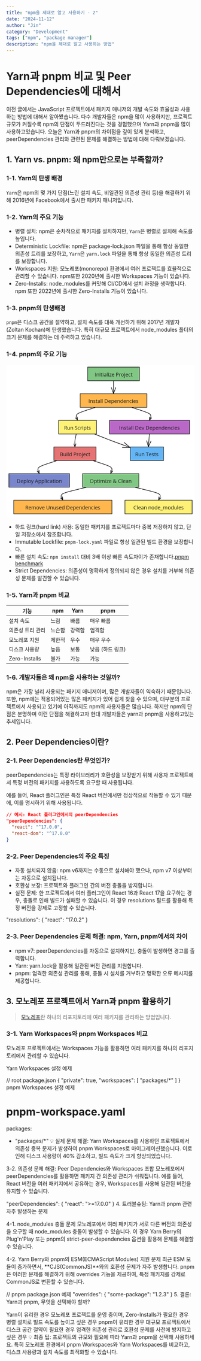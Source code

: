 ```yaml
---
title: "npm을 제대로 알고 사용하기 - 2"
date: "2024-11-12"
author: "Jin"
category: "Development"
tags: ["npm", "package manager"]
description: "npm을 제대로 알고 사용하는 방법"
---
```


# Yarn과 pnpm 비교 및 Peer Dependencies에 대해서

이전 글에서는 JavaScript 프로젝트에서 패키지 매니저의 개발 속도와 효율성과 사용하는 방법에 대해서 알아봤습니다. 다수 개발자들은 npm을 많이 사용하지만, 프로젝트 규모가 커질수록 npm의 단점이 두드러진다는 것을 경험했으며 Yarn과 pnpm을 많이 사용하고있습니다. 오늘은 Yarn과 pnpm의 차이점을 깊이 있게 분석하고, peerDependencies 관리와 관련된 문제를 해결하는 방법에 대해 다뤄보겠습니다.

## 1. Yarn vs. pnpm: 왜 npm만으로는 부족할까?

### 1-1. Yarn의 탄생 배경
`Yarn`은 npm의 몇 가지 단점(느린 설치 속도, 비일관된 의존성 관리 등)을 해결하기 위해 2016년에 Facebook에서 출시한 패키지 매니저입니다.

### 1-2. Yarn의 주요 기능

- 병렬 설치: npm은 순차적으로 패키지를 설치하지만, `Yarn`은 병렬로 설치해 속도를 높입니다.
- Deterministic Lockfile: npm은 package-lock.json 파일을 통해 항상 동일한 의존성 트리를 보장하고, `Yarn`은 `yarn.lock` 파일을 통해 항상 동일한 의존성 트리를 보장합니다.
- Workspaces 지원: 모노레포(monorepo) 환경에서 여러 프로젝트를 효율적으로 관리할 수 있습니다. npm또한 2020년에 출시한 Workspaces 기능이 있습니다.
- Zero-Installs: node_modules를 커밋해 CI/CD에서 설치 과정을 생략합니다. npm 또한 2022년에 출시한 Zero-Installs 기능이 있습니다.

### 1-3. pnpm의 탄생배경
`pnpm`은 디스크 공간을 절약하고, 설치 속도를 대폭 개선하기 위해 2017년 개발자(Zoltan Kochan)에 탄생했습니다. 특히 대규모 프로젝트에서 node_modules 폴더의 크기 문제를 해결하는 데 주력하고 있습니다.

### 1-4. pnpm의 주요 기능

![pnpm workflow](./public/pnpm-workflow.png)

- 하드 링크(hard link) 사용: 동일한 패키지를 프로젝트마다 중복 저장하지 않고, 단일 저장소에서 참조합니다.
- Immutable Lockfile: `pnpm-lock.yaml` 파일로 항상 일관된 빌드 환경을 보장합니다.
- 빠른 설치 속도: `npm install` 대비 3배 이상 빠른 속도차이가 존재합니다.[pnpm benchmark](https://pnpm.io/benchmarks)
- Strict Dependencies: 의존성이 명확하게 정의되지 않은 경우 설치를 거부해 의존성 문제를 발견할 수 있습니다.

### 1-5. Yarn과 pnpm 비교

| 기능 | npm | Yarn | pnpm |
| --- | --- | --- | --- |
| 설치 속도 | 느림 | 빠름 | 매우 빠름 |
| 의존성 트리 관리 | 느슨함 | 강력함 | 엄격함 |
| 모노레포 지원 | 제한적 | 우수 | 매우 우수 |
| 디스크 사용량 | 높음 | 보통 | 낮음 (하드 링크) |
| Zero-Installs | 불가 | 가능 | 가능 |

### 1-6. 개발자들은 왜 npm을 사용하는 것일까?

npm은 가장 널리 사용되는 패키지 매니저이며, 많은 개발자들이 익숙하기 때문입니다. 
또한, npm에는 적용되어있는 많은 패키지가 있어 쉽게 찾을 수 있으며, 대부분의 프로젝트에서 사용되고 있기에 아직까지도 npm의 사용자들은 많습니다.
하지만 npm의 단점은 분명하며 이런 단점을 해결하고자 현대 개발자들은 yarn과 pnpm을 사용하고있는 추세입니다.

## 2. Peer Dependencies이란?

### 2-1. Peer Dependencies란 무엇인가?
peerDependencies는 특정 라이브러리가 호환성을 보장받기 위해 사용자 프로젝트에서 특정 버전의 패키지를 사용하도록 요구할 때 사용됩니다. 

예를 들어, React 플러그인은 특정 React 버전에서만 정상적으로 작동할 수 있기 때문에, 이를 명시하기 위해 사용됩니다.

```json
// 예시: React 플러그인에서의 peerDependencies
"peerDependencies": {
  "react": "^17.0.0",
  "react-dom": "^17.0.0"
}
```

### 2-2. Peer Dependencies의 주요 특징

- 자동 설치되지 않음: npm v6까지는 수동으로 설치해야 했으나, npm v7 이상부터는 자동으로 설치됩니다.
- 호환성 보장: 프로젝트와 플러그인 간의 버전 충돌을 방지합니다.
- 실전 문제: 한 프로젝트에서 여러 플러그인이 React 16과 React 17을 요구하는 경우, 충돌로 인해 빌드가 실패할 수 있습니다. 이 경우 resolutions 필드를 활용해 특정 버전을 강제로 고정할 수 있습니다.

"resolutions": {
  "react": "17.0.2"
}

### 2-3. Peer Dependencies 문제 해결: npm, Yarn, pnpm에서의 차이

- npm v7: peerDependencies를 자동으로 설치하지만, 충돌이 발생하면 경고를 출력합니다.
- Yarn: yarn.lock을 활용해 일관된 버전 관리를 지원합니다.
- pnpm: 엄격한 의존성 관리를 통해, 충돌 시 설치를 거부하고 명확한 오류 메시지를 제공합니다.

## 3. 모노레포 프로젝트에서 Yarn과 pnpm 활용하기

> [모노레포](https://www.npmjs.com/package/monorepo)란 하나의 리포지토리에 여러 패키지를 관리하는 방법입니다. 

### 3-1. Yarn Workspaces와 pnpm Workspaces 비교
모노레포 프로젝트에서는 Workspaces 기능을 활용하면 여러 패키지를 하나의 리포지토리에서 관리할 수 있습니다.

Yarn Workspaces 설정 예제

// root package.json
{
  "private": true,
  "workspaces": [
    "packages/*"
  ]
}
pnpm Workspaces 설정 예제

# pnpm-workspace.yaml
packages:
  - "packages/*"
💡 실제 문제 해결: Yarn Workspaces를 사용하던 프로젝트에서 의존성 중복 문제가 발생하여 pnpm Workspaces로 마이그레이션했습니다. 이로 인해 디스크 사용량이 40% 감소하고, 빌드 속도가 크게 향상되었습니다.

3-2. 의존성 문제 해결: Peer Dependencies와 Workspaces 조합
모노레포에서 peerDependencies를 활용하면 패키지 간 의존성 관리가 쉬워집니다. 예를 들어, React 버전을 여러 패키지에서 공유하는 경우, Workspaces를 사용해 일관된 버전을 유지할 수 있습니다.

"peerDependencies": {
  "react": ">=17.0.0"
}
4. 트러블슈팅: Yarn과 pnpm 관련 자주 발생하는 문제

4-1. node_modules 충돌 문제
모노레포에서 여러 패키지가 서로 다른 버전의 의존성을 요구할 때 node_modules 충돌이 발생할 수 있습니다. 이 경우 Yarn Berry의 Plug'n'Play 또는 pnpm의 strict-peer-dependencies 옵션을 활용해 문제를 해결할 수 있습니다.

4-2. Yarn Berry와 pnpm의 ESM(ECMAScript Modules) 지원 문제
최근 ESM 모듈이 증가하면서, **CJS(CommonJS)**와의 호환성 문제가 자주 발생합니다. pnpm은 이러한 문제를 해결하기 위해 overrides 기능을 제공하여, 특정 패키지를 강제로 CommonJS로 변환할 수 있습니다.

// pnpm package.json 예제
"overrides": {
  "some-package": "1.2.3"
}
5. 결론: Yarn과 pnpm, 무엇을 선택해야 할까?

Yarn이 유리한 경우
모노레포 프로젝트를 운영 중이며, Zero-Installs가 필요한 경우
병렬 설치로 빌드 속도를 높이고 싶은 경우
pnpm이 유리한 경우
대규모 프로젝트에서 디스크 공간 절약이 필요한 경우
엄격한 의존성 관리로 호환성 문제를 사전에 방지하고 싶은 경우
💡 최종 팁: 프로젝트의 규모와 필요에 따라 Yarn과 pnpm을 선택해 사용하세요. 특히 모노레포 환경에서 pnpm Workspaces와 Yarn Workspaces를 비교하고, 디스크 사용량과 설치 속도를 최적화할 수 있습니다.


